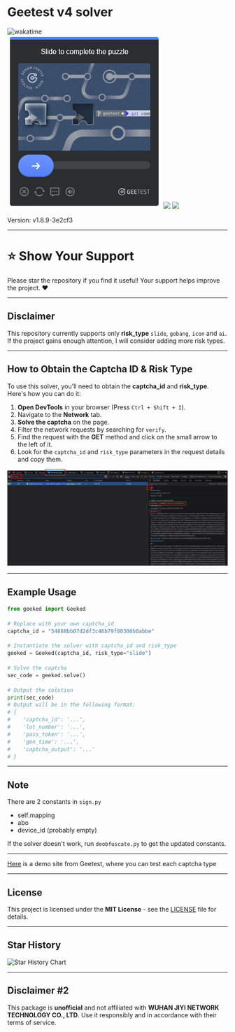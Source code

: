 # Geetest v4 solver

<div>
    <img src="https://wakatime.com/badge/user/839267df-3912-44c6-97f4-9e3f0425b716/project/f6428644-935c-4ab9-82ab-fb782b33935a.svg" alt="wakatime">
    <br>
    <img src="assets/slide.png">
    <img src="assets/gobang.png">
    <img src="assets/icon.png">
</div>

Version: v1.8.9-3e2cf3

---

# ⭐️ Show Your Support

Please star the repository if you find it useful! Your support helps improve the project. ❤️

---

## Disclaimer

This repository currently supports only **risk_type** `slide`, `gobang`, `icon` and `ai`. If the project gains enough attention,
I will
consider adding more risk types.

---

## How to Obtain the Captcha ID & Risk Type

To use this solver, you'll need to obtain the **captcha_id** and **risk_type**. Here's how you can do it:

1. **Open DevTools** in your browser (Press `Ctrl + Shift + I`).
2. Navigate to the **Network** tab.
3. **Solve the captcha** on the page.
4. Filter the network requests by searching for `verify`.
5. Find the request with the **GET** method and click on the small arrow to the left of it.
6. Look for the `captcha_id` and `risk_type` parameters in the request details and copy them.

![Captcha ID](assets/captcha_id.png)

---

## Example Usage

```python
from geeked import Geeked

# Replace with your own captcha_id
captcha_id = "54088bb07d2df3c46b79f80300b0abbe"

# Instantiate the solver with captcha_id and risk_type
geeked = Geeked(captcha_id, risk_type="slide")

# Solve the captcha
sec_code = geeked.solve()

# Output the solution
print(sec_code)
# Output will be in the following format:
# {
#    'captcha_id': '...',
#    'lot_number': '...',
#    'pass_token': '...',
#    'gen_time': '...',
#    'captcha_output': '...'
# }

```

---

## Note

There are 2 constants in `sign.py`

- self.mapping
- abo
- device_id (probably empty)

If the solver doesn't work, run `deobfuscate.py` to get the updated constants.

---

[Here](https://gt4.geetest.com/demov4/index-en.html) is a demo site from Geetest, where you can test each captcha type

---

## License

This project is licensed under the **MIT License** - see the [LICENSE](LICENSE) file for details.

---

## Star History

 <picture>
   <source media="(prefers-color-scheme: dark)" srcset="https://api.star-history.com/svg?repos=xKiian/GeekedTest&type=Date&theme=dark" />
   <source media="(prefers-color-scheme: light)" srcset="https://api.star-history.com/svg?repos=xKiian/GeekedTest&type=Date" />
   <img alt="Star History Chart" src="https://api.star-history.com/svg?repos=xKiian/GeekedTest&type=Date" />
 </picture>

---

## Disclaimer #2

This package is **unofficial** and not affiliated with **WUHAN JIYI NETWORK TECHNOLOGY CO., LTD**. Use it responsibly
and in accordance with their terms of service.
